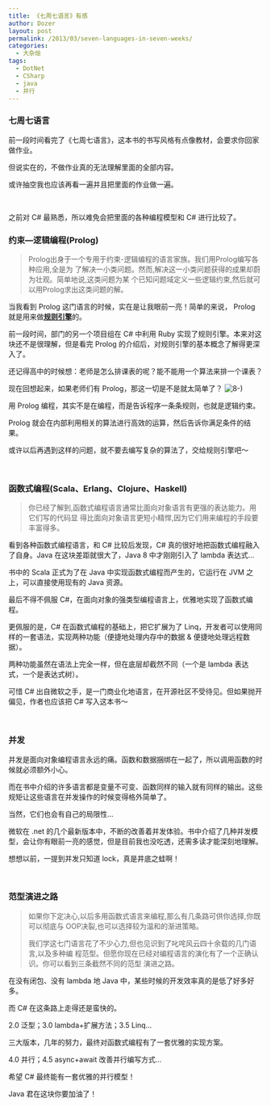 ```yaml
---
title: 《七周七语言》有感
author: Dozer
layout: post
permalink: /2013/03/seven-languages-in-seven-weeks/
categories:
  - 大杂烩
tags:
  - DotNet
  - CSharp
  - java
  - 并行
---
```


### <span id="i">七周七语言</span>

前一段时间看完了《七周七语言》，这本书的书写风格有点像教材，会要求你回家做作业。

但说实在的，不做作业真的无法理解里面的全部内容。

或许抽空我也应该再看一遍并且把里面的作业做一遍。

&nbsp;

之前对 C# 最熟悉，所以难免会把里面的各种编程模型和 C# 进行比较了。

<!--more-->

### <span id="Prolog">约束—逻辑编程(Prolog)</span>

> Prolog出身于一个专用于约束-逻辑编程的语言家族。我们用Prolog编写各种应用,全是为 了解决一小类问题。然而,解决这一小类问题获得的成果却蔚为壮观。简单地说,这类问题为某 个已知问题域定义一些逻辑约束,然后就可以用Prolog求出这类问题的解。

当我看到 Prolog 这门语言的时候，实在是让我眼前一亮！简单的来说， Prolog 就是用来做<a href="http://baike.baidu.com/view/1636209.htm" target="_blank"><strong>规则引擎</strong></a>的。

前一段时间，部门的另一个项目组在 C# 中利用 Ruby 实现了规则引擎。本来对这块还不是很理解，但是看完 Prolog 的介绍后，对规则引擎的基本概念了解得更深入了。

还记得高中的时候想：老师是怎么排课表的呢？能不能用一个算法来排一个课表？

现在回想起来，如果老师们有 Prolog，那这一切是不是就太简单了？ <img src="http://www.dozer.cc/wp-includes/images/smilies/icon_cool.gif" alt="8-)" class="wp-smiley" /> 

用 Prolog 编程，其实不是在编程，而是告诉程序一条条规则，也就是逻辑约束。

Prolog 就会在内部利用相关的算法进行高效的运算，然后告诉你满足条件的结果。

或许以后再遇到这样的问题，就不要去编写复杂的算法了，交给规则引擎吧～

&nbsp;

### <span id="ScalaErlangClojureHaskell">函数式编程(Scala、Erlang、Clojure、Haskell)</span>

> 你已经了解到,函数式编程语言通常比面向对象语言有更强的表达能力。用它们写的代码显 得比面向对象语言更短小精悍,因为它们用来编程的手段要丰富得多。

看到各种函数式编程语言，和 C# 比较后发现，C# 真的很好地把函数式编程融入了自身。Java 在这块差距就很大了，Java 8 中才刚刚引入了 lambda 表达式…

书中的 Scala 正式为了在 Java 中实现函数式编程而产生的，它运行在 JVM 之上，可以直接使用现有的 Java 资源。

最后不得不佩服 C#，在面向对象的强类型编程语言上，优雅地实现了函数式编程。

更佩服的是，C# 在函数式编程的基础上，把它扩展为了 Linq，开发者可以使用同样的一套语法，实现两种功能（便捷地处理内存中的数据 & 便捷地处理远程数据）。

两种功能虽然在语法上完全一样，但在底层却截然不同（一个是 lambda 表达式，一个是表达式树）。

可惜 C# 出自微软之手，是一门商业化地语言，在开源社区不受待见。但如果抛开偏见，作者也应该把 C# 写入这本书～

&nbsp;

### <span id="i-2">并发</span>

并发是面向对象编程语言永远的痛。函数和数据捆绑在一起了，所以调用函数的时候就必须额外小心。

而在书中介绍的许多语言都是变量不可变、函数同样的输入就有同样的输出。这些规矩让这些语言在并发操作的时候变得格外简单了。

当然，它们也会有自己的局限性…

微软在 .net 的几个最新版本中，不断的改善着并发体验。书中介绍了几种并发模型，会让你有眼前一亮的感觉，但是目前我也没吃透，还需多读才能深刻地理解。

想想以前，一提到并发只知道 lock，真是井底之蛙啊！

&nbsp;

### <span id="i-3">范型演进之路</span>

> 如果你下定决心,以后多用函数式语言来编程,那么有几条路可供你选择,你既可以彻底与 OOP决裂,也可以选择较为温和的渐进策略。
> 
> 我们学这七门语言花了不少心力,但也见识到了叱咤风云四十余载的几门语言,以及多种编 程范型。但愿你现在已经对编程语言的演化有了一个正确认识。你可以看到三条截然不同的范型 演进之路。

在没有闭包、没有 lambda 地 Java 中，某些时候的开发效率真的是低了好多好多。

而 C# 在这条路上走得还是蛮快的。

2.0 泛型；3.0 lambda+扩展方法；3.5 Linq…

三大版本，几年的努力，最终对函数式编程有了一套优雅的实现方案。

4.0 并行；4.5 async+await 改善并行编写方式…

希望 C# 最终能有一套优雅的并行模型！

Java 君在这块你要加油了！
